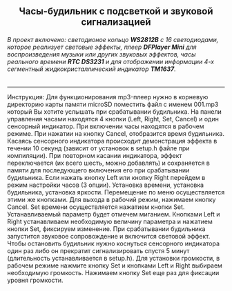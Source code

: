 <H2 align='center'>Часы-будильник с подсветкой и звуковой сигнализацией</H2>

###### В проект включено: светодионое кольцо __WS2812B__ с 16 светодиодами, которое реализует световые эффекты, плеер **DFPlayer Mini** для воспроизведения музыки или других звуковых эффектов, часы реального времени **RTC DS3231** и для отображении информации 4-х сегментный жидкокристаллический индикатор **TM1637**.
------------------------------------
Инструкция:
Для функционирования mp3-плеер нужно в корневую директорию карты памяти microSD поместить файл с именем 001.mp3 который Вы хотите услышать при срабатывании будильника. 
На панели управления часами находятся 4 кнопки (Left, Right, Set, Cancel) и один сенсорный индикатор. При включении часы находятся в рабочем режиме. 
При нажатии на кнопку Cancel, отобразится время будильника.
Касаясь сенсорного индикатора происходит демонстрация эффекта в течении 10 секунд (зависит от установок в setup.h файле при компиляции). При повторном касании индикатора, эффект переключается (их всего шесть, можно добавлять) и сохраняется в памяти для последующего включения его при срабатывании будильника.
Если нажать кнопку Left или кнопку Right перейдем в режим настройки часов (3 опции). Установка времени, установка будильника, установка яркости. Перемещение по меню осуществляется этими же кнопками. Для выхода в рабочий режим, нажимаем кнопку Cancel.
Set времени осуществляется нажатием кнопки Set. Устанавливаемый параметр будет отмечем миганием. Кнопками Left и Right устанавливаем необходимую величину параметра и нажатием кнопки Set, фиксируем изменение.
При срабатывании будильника запустится звуковое сопровождение и включится световой эффект. Чтобы остановить будильник нужно коснуться сенсорного индикатора один раз либо он прекратит сигнализировать спустя 5 минут (длительность устанавливается в setup.h).
Для установки громкости, в рабочем режиме нажмите кнопку Set и кнопками Left и Right выбираем необходимую громкость. Нажимаем кнопку Set еще раз для фиксации уровня громкости.
